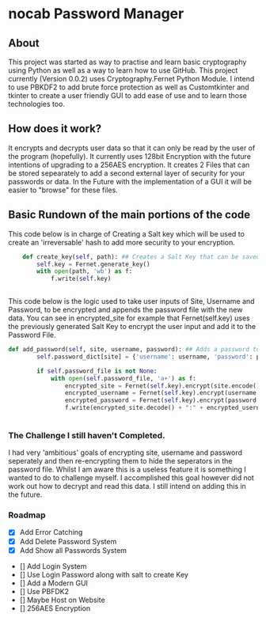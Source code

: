 # nocab Password Manager

## About
This project was started as way to practise and learn basic cryptography using Python as well as a way to learn how to use GitHub. This project currently (Version 0.0.2) uses Cryptography.Fernet Python Module. I intend to use PBKDF2 to add brute force protection as well as Customtkinter and tkinter to create a user friendly GUI to add ease of use and to learn those technologies too.

## How does it work?

It encrypts and decrypts user data so that it can only be read by the user of the program (hopefully). It currently uses 128bit Encryption with the future intentions of upgrading to a 256AES encryption. It creates 2 Files that can be stored sepearately to add a second external layer of security for your passwords or data. In the Future with the implementation of a GUI it will be easier to "browse" for these files.

## Basic Rundown of the main portions of the code

This code below is in charge of Creating a Salt key which will be used to create an 'irreversable' hash to add more security to your encryption.
```python
    def create_key(self, path): ## Creates a Salt Key that can be saved anywhere on computer or external drive. Required for Decryption of Passwords.
        self.key = Fernet.generate_key()
        with open(path, 'wb') as f:
            f.write(self.key)
            
```

This code below is the logic used to take user inputs of Site, Username and Password, to be encrypted and appends the password file with the new data. You can see in encrypted_site for example that Fernet(self.key) uses the previously generated Salt Key to encrypt the user input and add it to the Password File.
```python
def add_password(self, site, username, password): ## Adds a password to your Password File
        self.password_dict[site] = {'username': username, 'password': password}

        if self.password_file is not None:
            with open(self.password_file, 'a+') as f:
                encrypted_site = Fernet(self.key).encrypt(site.encode())
                encrypted_username = Fernet(self.key).encrypt(username.encode())
                encrypted_password = Fernet(self.key).encrypt(password.encode())
                f.write(encrypted_site.decode() + ":" + encrypted_username.decode() + ":" + encrypted_password.decode() + "\n")
                
```
                
### The Challenge I still haven't Completed.

I had very 'ambitious' goals of encrypting site, username and password seperately and then re-encrypting them to hide the seperators in the password file. Whilst I am aware this is a useless feature it is something I wanted to do to challenge myself. I accomplished this goal however did not work out how to decrypt and read this data. I still intend on adding this in the future.

### Roadmap

- [x] Add Error Catching
- [x] Add Delete Password System
- [x] Add Show all Passwords System
- [] Add Login System
- [] Use Login Password along with salt to create Key
- [] Add a Modern GUI
- [] Use PBFDK2
- [] Maybe Host on Website
- [] 256AES Encryption
